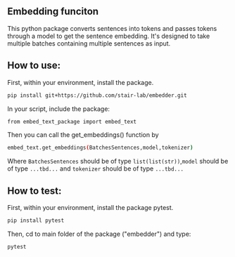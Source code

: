 ## Embedding funciton
This python package converts sentences into tokens and passes tokens
through a model to get the sentence embedding. It's designed to take
multiple batches containing multiple sentences as input.

## How to use:
First, within your environment, install the package.
```bash
pip install git+https://github.com/stair-lab/embedder.git
```
In your script, include the package:
```bash
from embed_text_package import embed_text
```

Then you can call the get_embeddings() function by
```bash
embed_text.get_embeddings(BatchesSentences,model,tokenizer)
```
Where `BatchesSentences` should be of type `list(list(str))`,`model` should be of type `...tbd...` and `tokenizer` should be of type `...tbd...`


## How to test:
First, within your environment, install the package pytest.
```bash
pip install pytest
```
Then, cd to main folder of the package ("embedder") and type:
```bash
pytest
```
